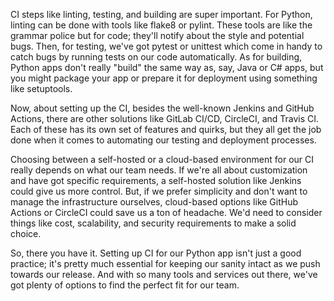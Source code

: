 CI steps like linting, testing, and building are super important. For Python, linting can be done with tools like flake8 or pylint. These tools are like the grammar police but for code; they'll notify about the style and potential bugs. Then, for testing, we've got pytest or unittest which come in handy to catch bugs by running tests on our code automatically. As for building, Python apps don't really "build" the same way as, say, Java or C# apps, but you might package your app or prepare it for deployment using something like setuptools.

Now, about setting up the CI, besides the well-known Jenkins and GitHub Actions, there are other solutions like GitLab CI/CD, CircleCI, and Travis CI. Each of these has its own set of features and quirks, but they all get the job done when it comes to automating our testing and deployment processes.

Choosing between a self-hosted or a cloud-based environment for our CI really depends on what our team needs. If we're all about customization and have got specific requirements, a self-hosted solution like Jenkins could give us more control. But, if we prefer simplicity and don't want to manage the infrastructure ourselves, cloud-based options like GitHub Actions or CircleCI could save us a ton of headache. We'd need to consider things like cost, scalability, and security requirements to make a solid choice.

So, there you have it. Setting up CI for our Python app isn't just a good practice; it's pretty much essential for keeping our sanity intact as we push towards our release. And with so many tools and services out there, we've got plenty of options to find the perfect fit for our team.
